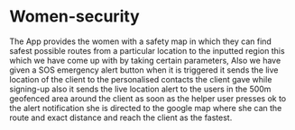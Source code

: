# Women-security
The App provides the women with a safety map in which they can find safest possible routes from a particular location to the inputted region this which we have come up with by taking certain parameters, Also we have given a SOS emergency alert button when it is triggered it sends the live location of the client to the personalised contacts the client gave while signing-up also it sends the live location alert to the users in the 500m geofenced area around the client as soon as the helper user presses ok to the alert notification she is directed to the google map where she can the route and exact distance and reach the client as the fastest.
